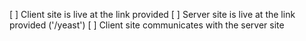 [ ] Client site is live at the link provided
[ ] Server site is live at the link provided ('/yeast')
[ ] Client site communicates with the server site
